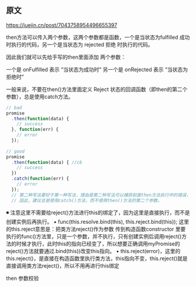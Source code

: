 ## 原文
https://juejin.cn/post/7043758954496655397

then方法可以传入两个参数，这两个参数都是函数，一个是当状态为fulfilled 成功 时执行的代码，另一个是当状态为 rejected 拒绝 时执行的代码。

因此我们就可以先给手写的then里面添加 两个参数：

一个是 onFulfilled 表示 “当状态为成功时”
另一个是 onRejected 表示 “当状态为拒绝时”



一般来说，不要在then()方法里面定义 Reject 状态的回调函数（即then的第二个参数），总是使用catch方法。
```js
// bad
promise
  .then(function(data) {
    // success
  }, function(err) {
    // error
  });
  
// good
promise
  .then(function(data) { //cb
    // success
  })
  .catch(function(err) {
    // error
  });
  // 第二种写法要好于第一种写法，理由是第二种写法可以捕获前面then方法执行中的错误，也更接近同步的写法（try/catch）。
  // 因此，建议总是使用catch()方法，而不使用then()方法的第二个参数。

```

◾ 注意这里不需要给reject()方法进行this的绑定了，因为这里是直接执行，而不是创建实例后再执行。
▪ func(this.resolve.bind(this), this.reject.bind(this)); 这里的this.reject意思是：把类方法reject()作为参数 传到构造函数constructor 里要执行的func()方法里，只是一个参数，并不执行，只有创建实例后调用reject()方法的时候才执行，此时this的指向已经变了，所以想要正确调用myPromise的reject()方法就要通过.bind(this))改变this指向。
▪ this.reject(error)，这里的this.reject()，是直接在构造函数里执行类方法，this指向不变，this.reject()就是直接调用类方法reject()，所以不用再进行this绑定



then 参数校验
